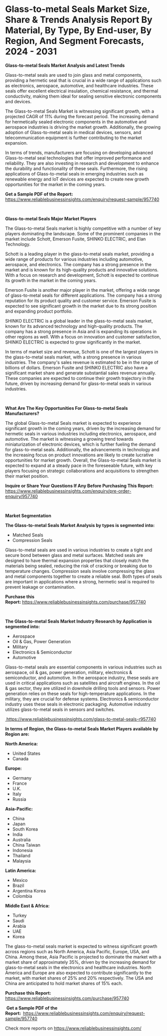 <p><h1>Glass-to-metal Seals Market Size, Share & Trends Analysis Report By Material, By Type, By End-user, By Region, And Segment Forecasts, 2024 - 2031</h1></p><p><strong>Glass-to-metal Seals Market Analysis and Latest Trends</strong></p>
<p><p>Glass-to-metal seals are used to join glass and metal components, providing a hermetic seal that is crucial in a wide range of applications such as electronics, aerospace, automotive, and healthcare industries. These seals offer excellent electrical insulation, chemical resistance, and thermal conductivity, making them ideal for sealing sensitive electronic components and devices.</p><p>The Glass-to-metal Seals Market is witnessing significant growth, with a projected CAGR of 11% during the forecast period. The increasing demand for hermetically sealed electronic components in the automotive and aerospace industries is driving the market growth. Additionally, the growing adoption of Glass-to-metal seals in medical devices, sensors, and telecommunication equipment is further contributing to the market expansion.</p><p>In terms of trends, manufacturers are focusing on developing advanced Glass-to-metal seal technologies that offer improved performance and reliability. They are also investing in research and development to enhance the durability and functionality of these seals. Furthermore, the rising applications of Glass-to-metal seals in emerging industries such as renewable energy and IoT devices are expected to create new growth opportunities for the market in the coming years.</p></p>
<p><strong>Get a Sample PDF of the Report:&nbsp;</strong> <a href="https://www.reliablebusinessinsights.com/enquiry/request-sample/957740">https://www.reliablebusinessinsights.com/enquiry/request-sample/957740</a></p>
<p>&nbsp;</p>
<p><strong>Glass-to-metal Seals Major Market Players</strong></p>
<p><p>The Glass-to-metal Seals market is highly competitive with a number of key players dominating the landscape. Some of the prominent companies in the market include Schott, Emerson Fusite, SHINKO ELECTRIC, and Elan Technology.</p><p>Schott is a leading player in the glass-to-metal seals market, providing a wide range of products for various industries including automotive, aerospace, and electronics. The company has a strong presence in the market and is known for its high-quality products and innovative solutions. With a focus on research and development, Schott is expected to continue its growth in the market in the coming years.</p><p>Emerson Fusite is another major player in the market, offering a wide range of glass-to-metal seals for different applications. The company has a strong reputation for its product quality and customer service. Emerson Fusite is expected to see significant growth in the market due to its strong position and expanding product portfolio.</p><p>SHINKO ELECTRIC is a global leader in the glass-to-metal seals market, known for its advanced technology and high-quality products. The company has a strong presence in Asia and is expanding its operations in other regions as well. With a focus on innovation and customer satisfaction, SHINKO ELECTRIC is expected to grow significantly in the market.</p><p>In terms of market size and revenue, Schott is one of the largest players in the glass-to-metal seals market, with a strong presence in various industries. The company's sales revenue is estimated to be in the range of billions of dollars. Emerson Fusite and SHINKO ELECTRIC also have a significant market share and generate substantial sales revenue annually. These companies are expected to continue their growth trajectory in the future, driven by increasing demand for glass-to-metal seals in various industries.</p></p>
<p>&nbsp;</p>
<p><strong>What Are The Key Opportunities For Glass-to-metal Seals Manufacturers?</strong></p>
<p><p>The global Glass-to-metal Seals market is expected to experience significant growth in the coming years, driven by the increasing demand for hermetic seals in various industries including electronics, aerospace, and automotive. The market is witnessing a growing trend towards miniaturization of electronic devices, which is further fueling the demand for glass-to-metal seals. Additionally, the advancements in technology and the increasing focus on product innovations are likely to create lucrative opportunities for market growth. Overall, the Glass-to-metal Seals market is expected to expand at a steady pace in the foreseeable future, with key players focusing on strategic collaborations and acquisitions to strengthen their market position.</p></p>
<p><strong>Inquire or Share Your Questions If Any Before Purchasing This Report:</strong> <a href="https://www.reliablebusinessinsights.com/enquiry/pre-order-enquiry/957740">https://www.reliablebusinessinsights.com/enquiry/pre-order-enquiry/957740</a></p>
<p>&nbsp;</p>
<p><strong>Market Segmentation</strong></p>
<p><strong>The Glass-to-metal Seals Market Analysis by types is segmented into:</strong></p>
<p><ul><li>Matched Seals</li><li>Compression Seals</li></ul></p>
<p><p>Glass-to-metal seals are used in various industries to create a tight and secure bond between glass and metal surfaces. Matched seals are designed to have thermal expansion properties that closely match the materials being sealed, reducing the risk of cracking or breaking due to temperature changes. Compression seals involve compressing the glass and metal components together to create a reliable seal. Both types of seals are important in applications where a strong, hermetic seal is required to prevent leakage or contamination.</p></p>
<p><strong>Purchase this Report:&nbsp;</strong><a href="https://www.reliablebusinessinsights.com/purchase/957740">https://www.reliablebusinessinsights.com/purchase/957740</a></p>
<p>&nbsp;</p>
<p><strong>The Glass-to-metal Seals Market Industry Research by Application is segmented into:</strong></p>
<p><ul><li>Aerospace</li><li>Oil & Gas, Power Generation</li><li>Military</li><li>Electronics & Semiconductor</li><li>Automotive</li></ul></p>
<p><p>Glass-to-metal seals are essential components in various industries such as aerospace, oil & gas, power generation, military, electronics & semiconductor, and automotive. In the aerospace industry, these seals are used in critical applications such as satellites and aircraft engines. In the oil & gas sector, they are utilized in downhole drilling tools and sensors. Power generation relies on these seals for high-temperature applications. In the military, they are crucial for defense systems. Electronics & semiconductor industry uses these seals in electronic packaging. Automotive industry utilizes glass-to-metal seals in sensors and switches.</p></p>
<p><a href="https://www.reliablebusinessinsights.com/glass-to-metal-seals-r957740">&nbsp;https://www.reliablebusinessinsights.com/glass-to-metal-seals-r957740</a></p>
<p><strong>In terms of Region, the Glass-to-metal Seals Market Players available by Region are:</strong></p>
<p>
    <p> <strong> North America: </strong>
        <ul>
            <li>United States</li>
            <li>Canada</li>
        </ul>
        </p> 
    <p> <strong> Europe: </strong>
        <ul>
            <li>Germany</li>
            <li>France</li>
            <li>U.K.</li>
            <li>Italy</li>
            <li>Russia</li>
        </ul>
        </p> 
    <p> <strong> Asia-Pacific: </strong>
        <ul>
            <li>China</li>
            <li>Japan</li>
            <li>South Korea</li>
            <li>India</li>
            <li>Australia</li>
            <li>China Taiwan</li>
            <li>Indonesia</li>
            <li>Thailand</li>
            <li>Malaysia</li>
        </ul>
        </p> 
    <p> <strong> Latin America: </strong>
        <ul>
            <li>Mexico</li>
            <li>Brazil</li>
            <li>Argentina Korea</li>
            <li>Colombia</li>
        </ul>
        </p> 
    <p> <strong> Middle East & Africa: </strong>
        <ul>
            <li>Turkey</li>
            <li>Saudi</li>
            <li>Arabia</li>
            <li>UAE</li>
            <li>Korea</li>
        </ul>
    </p>
    </p>
<p><p>The glass-to-metal seals market is expected to witness significant growth across regions such as North America, Asia Pacific, Europe, USA, and China. Among these, Asia Pacific is projected to dominate the market with a market share of approximately 35%, driven by the increasing demand for glass-to-metal seals in the electronics and healthcare industries. North America and Europe are also expected to contribute significantly to the market, with market shares of 25% and 20% respectively. The USA and China are anticipated to hold market shares of 15% each.</p></p>
<p><strong>Purchase this Report: </strong><a href="https://www.reliablebusinessinsights.com/purchase/957740">https://www.reliablebusinessinsights.com/purchase/957740</a></p>
<p>&nbsp;<strong>Get a Sample PDF of the Report:&nbsp;&nbsp;</strong><a href="https://www.reliablebusinessinsights.com/enquiry/request-sample/957740">https://www.reliablebusinessinsights.com/enquiry/request-sample/957740</a></p>
<p><strong></strong></p>
<p>Check more reports on <a href="https://www.reliablebusinessinsights.com/">https://www.reliablebusinessinsights.com/</a></p>